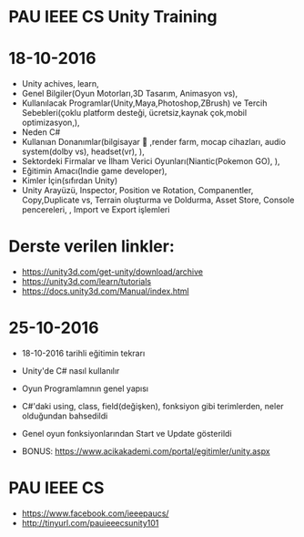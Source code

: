 # PAU IEEE CS Unity Training
# 18-10-2016
- Unity achives, learn, 
- Genel Bilgiler(Oyun Motorları,3D Tasarım, Animasyon vs),
- Kullanılacak  Programlar(Unity,Maya,Photoshop,ZBrush) ve Tercih Sebebleri(çoklu platform desteği, ücretsiz,kaynak çok,mobil optimizasyon,), 
- Neden C#
- Kullanıan Donanımlar(bilgisayar  ,render farm, mocap cihazları, audio system(dolby vs), headset(vr), ), 
- Sektordeki Firmalar ve İlham Verici Oyunları(Niantic(Pokemon GO), ), 
- Eğitimin Amacı(Indie game developer), 
- Kimler İçin(sıfırdan  Unity)
- Unity Arayüzü, Inspector, Position ve Rotation, Companentler, Copy,Duplicate vs, Terrain oluşturma ve Doldurma, Asset Store, Console pencereleri, , Import ve Export işlemleri

# Derste verilen linkler:
- https://unity3d.com/get-unity/download/archive
- https://unity3d.com/learn/tutorials
- https://docs.unity3d.com/Manual/index.html

# 25-10-2016
- 18-10-2016 tarihli eğitimin tekrarı
- Unity'de C# nasıl kullanılır
- Oyun Programlamnın genel yapısı
- C#'daki using, class, field(değişken), fonksiyon gibi terimlerden, neler olduğundan bahsedildi
- Genel oyun fonksiyonlarından Start ve Update gösterildi 

- BONUS: https://www.acikakademi.com/portal/egitimler/unity.aspx

# PAU IEEE CS
- https://www.facebook.com/ieeepaucs/
- http://tinyurl.com/pauieeecsunity101
